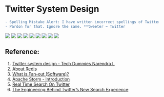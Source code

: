 # Twitter System Design

```diff
- Spelling Mistake Alert: I have written incorrect spellings of Twitter in whole written document. 
- Pardon for that. Ignore the same. **tweeter ~ Twitter
```

![](/Images/Twitter01.jpg)
![](/Images/Twitter02.jpg)
![](/Images/Twitter03.jpg)
![](/Images/Twitter04.jpg)
![](/Images/Twitter05.jpg)
![](/Images/Twitter06.jpg)
![](/Images/Twitter07.jpg)
![](/Images/Twitter08.jpg)
![](/Images/Twitter09.jpg)

## Reference:

1. [Twitter system design - Tech Dummies Narendra L](https://youtu.be/wYk0xPP_P_8)
2. [About Redis](https://aws.amazon.com/redis/)
3. [What is Fan-out (Software)?](https://www.pubnub.com/learn/glossary/what-is-fan-out-software/)
4. [Apache Storm - Introduction](https://www.tutorialspoint.com/apache_storm/apache_storm_introduction.htm)
5. [Real Time Search On Twitter](https://abhiram.medium.com/real-time-search-on-twitter-958ba7041421)
6. [The Engineering Behind Twitter’s New Search Experience](https://blog.twitter.com/engineering/en_us/a/2011/the-engineering-behind-twitter-s-new-search-experience.html)
